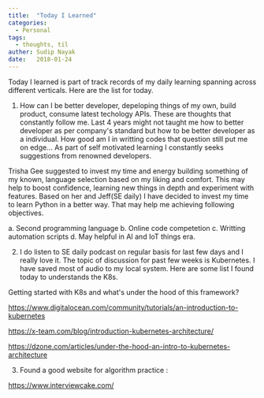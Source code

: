 ```yaml
---
title:  "Today I Learned"
categories:
  - Personal
tags:
  - thoughts, til
auther: Sudip Nayak
date:   2018-01-24
---
```


Today I learned is part of track records of my  daily learning spanning across different verticals.
Here are the list for today.

1. How can I be better developer, depeloping things of my own, build product, consume latest techology APIs. 
These are thoughts that constantly follow me. Last 4 years might not taught me how to better developer as per company's standard
but how to be better developer as a individual. How good am I in writting codes that question still put me on edge... As part of
self motivated learning I constantly seeks suggestions from renowned developers. 

Trisha Gee suggested to invest my time and energy building something of my known, language selection based on my liking and comfort.
This may help to boost confidence, learning new things in depth and experiment with features. Based on her and Jeff(SE daily) I have decided
to invest my time to learn Python in a better way. That may help me achieving following objectives.

a. Second programming language
b. Online code competetion
c. Writting automation scripts
d. May helpful in AI and IoT things era.

2. I do listen to SE daily podcast on regular basis for last few days and I really love it. The topic of discussion for past few weeks is Kubernetes.
  I have saved most of audio to my local system. Here are some list I found today to understands the K8s.
  
  Getting started with K8s and what's under the hood of this framework?
  
  https://www.digitalocean.com/community/tutorials/an-introduction-to-kubernetes
  
  https://x-team.com/blog/introduction-kubernetes-architecture/
  
  https://dzone.com/articles/under-the-hood-an-intro-to-kubernetes-architecture
  
3. Found a good website for algorithm practice : 

  https://www.interviewcake.com/
  
  